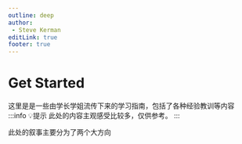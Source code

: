 ```yaml
---
outline: deep
author:
 - Steve Kerman
editLink: true
footer: true
---
```


# Get Started


这里是是一些由学长学姐流传下来的学习指南，包括了各种经验教训等内容  
:::info 💡提示
此处的内容主观感受比较多，仅供参考。
:::

此处的叙事主要分为了两个大方向
